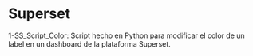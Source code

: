 # Superset

1-SS_Script_Color: Script hecho en Python para modificar el color de un label en un dashboard de la plataforma Superset.
